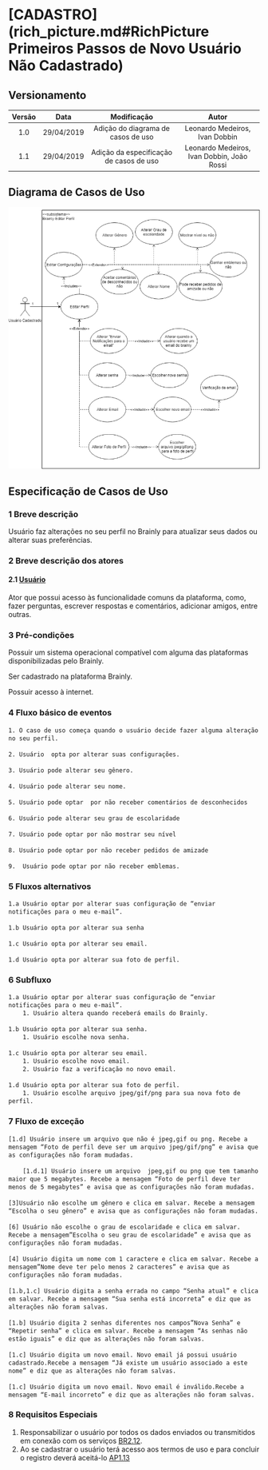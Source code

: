 # [CADASTRO](rich_picture.md#RichPicture Primeiros Passos de Novo Usuário Não Cadastrado)

## Versionamento

|  Versão | Data | Modificação | Autor |
|  :------: | :------: | :------: | :------:
| 1.0 | 29/04/2019 | Adição do diagrama de casos de uso | Leonardo Medeiros, Ivan Dobbin |
| 1.1 | 29/04/2019 | Adição da especificação de casos de uso | Leonardo Medeiros, Ivan Dobbin, João Rossi |

## Diagrama de Casos de Uso

![Diagrama de casos de uso: Alterar Perfil](images/diagramas_casos_uso/Alterar_Perfil.png)

## Especificação de Casos de Uso

### 1 Breve descrição
Usuário faz alterações no seu perfil no Brainly para atualizar seus dados ou alterar suas preferências.
### 2 Breve descrição dos atores
#### 2.1 [Usuário](lexicos10x5f8c4.md#L12660)
Ator que possui acesso às funcionalidade comuns da plataforma, como, fazer perguntas, escrever respostas e comentários, adicionar amigos, entre outras. 
### 3 Pré-condições
Possuir um sistema operacional compatível com alguma das plataformas disponibilizadas pelo Brainly.

Ser cadastrado na plataforma Brainly.

Possuir acesso à internet.

### 4 Fluxo básico de eventos
    1. O caso de uso começa quando o usuário decide fazer alguma alteração no seu perfil.
   
    2. Usuário  opta por alterar suas configurações.
   
    3. Usuário pode alterar seu gênero.
   
    4. Usuário pode alterar seu nome.
   
    5. Usuário pode optar  por não receber comentários de desconhecidos
   
    6. Usuário pode alterar seu grau de escolaridade
   
    7. Usuário pode optar por não mostrar seu nível 
   
    8. Usuário pode optar por não receber pedidos de amizade
   
    9.  Usuário pode optar por não receber emblemas.

### 5 Fluxos alternativos
	1.a Usuário optar por alterar suas configuração de “enviar notificações para o meu e-mail”.
    
    1.b Usuário opta por alterar sua senha
    
    1.c Usuário opta por alterar seu email.
    
    1.d Usuário opta por alterar sua foto de perfil.


### 6 Subfluxo
	1.a Usuário optar por alterar suas configuração de “enviar notificações para o meu e-mail”.
        1. Usuário altera quando receberá emails do Brainly.

    1.b Usuário opta por alterar sua senha.
        1. Usuário escolhe nova senha.

    1.c Usuário opta por alterar seu email.
        1. Usuário escolhe novo email.
        2. Usuário faz a verificação no novo email.

    1.d Usuário opta por alterar sua foto de perfil.
        1. Usuário escolhe arquivo jpeg/gif/png para sua nova foto de perfil.

### 7 Fluxo de exceção
	[1.d] Usuário insere um arquivo que não é jpeg,gif ou png. Recebe a mensagem “Foto de perfil deve ser um arquivo jpeg/gif/png” e avisa que as configurações não foram mudadas.

        [1.d.1] Usuário insere um arquivo  jpeg,gif ou png que tem tamanho maior que 5 megabytes. Recebe a mensagem “Foto de perfil deve ter menos de 5 megabytes” e avisa que as configurações não foram mudadas.

    [3]Usuário não escolhe um gênero e clica em salvar. Recebe a mensagem “Escolha o seu gênero” e avisa que as configurações não foram mudadas.

    [6] Usuário não escolhe o grau de escolaridade e clica em salvar. Recebe a mensagem”Escolha o seu grau de escolaridade” e avisa que as configurações não foram mudadas.

    [4] Usuário digita um nome com 1 caractere e clica em salvar. Recebe a mensagem”Nome deve ter pelo menos 2 caracteres” e avisa que as configurações não foram mudadas.

    [1.b,1.c] Usuário digita a senha errada no campo “Senha atual” e clica em salvar. Recebe a mensagem “Sua senha está incorreta” e diz que as alterações não foram salvas.

    [1.b] Usuário digita 2 senhas diferentes nos campos”Nova Senha” e “Repetir senha” e clica em salvar. Recebe a mensagem “As senhas não estão iguais” e diz que as alterações não foram salvas.

    [1.c] Usuário digita um novo email. Novo email já possui usuário cadastrado.Recebe a mensagem “Já existe um usuário associado a este nome” e diz que as alterações não foram salvas.

    [1.c] Usuário digita um novo email. Novo email é inválido.Recebe a mensagem “E-mail incorreto” e diz que as alterações não foram salvas.



### 8 Requisitos Especiais
1. Responsabilizar o usuário por todos os dados enviados ou transmitidos em conexão com os serviços [BR2.12](brainstorm.md).
2. Ao se cadastrar o usuário terá acesso aos termos de uso e para concluir o registro deverá aceitá-lo [AP1.13](analise_protocolo.md)
